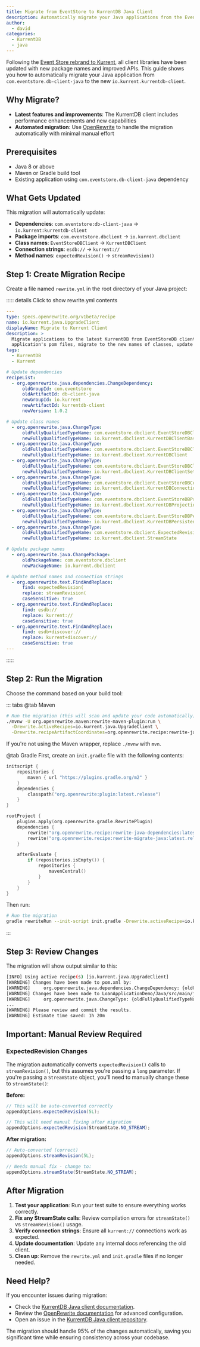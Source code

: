 ```yaml
---
title: Migrate from EventStore to KurrentDB Java Client
description: Automatically migrate your Java applications from the EventStore client to the new KurrentDB client using OpenRewrite.
author:
  - david
categories:
  - KurrentDB
  - java
---
```


Following the [Event Store rebrand to Kurrent](https://www.kurrent.io/blog/event-store-is-evolving-to-kurrent), all client libraries have been updated with new package names and improved APIs. This guide shows you how to automatically migrate your Java application from `com.eventstore.db-client-java` to the new `io.kurrent.kurrentdb-client`.

## Why Migrate?

- **Latest features and improvements**: The KurrentDB client includes performance enhancements and new capabilities
- **Automated migration**: Use [OpenRewrite](https://docs.openrewrite.org/) to handle the migration automatically with minimal manual effort

## Prerequisites

- Java 8 or above
- Maven or Gradle build tool
- Existing application using `com.eventstore.db-client-java` dependency

## What Gets Updated

This migration will automatically update:

- **Dependencies**: `com.eventstore:db-client-java` → `io.kurrent:kurrentdb-client`
- **Package imports**: `com.eventstore.dbclient` → `io.kurrent.dbclient`
- **Class names**: `EventStoreDBClient` → `KurrentDBClient`
- **Connection strings**: `esdb://` → `kurrent://`
- **Method names**: `expectedRevision()` → `streamRevision()`

## Step 1: Create Migration Recipe

Create a file named `rewrite.yml` in the root directory of your Java project:

::::: details Click to show rewrite.yml contents

```yaml
---
type: specs.openrewrite.org/v1beta/recipe
name: io.kurrent.java.UpgradeClient
displayName: Migrate to Kurrent Client
description: >
  Migrate applications to the latest KurrentDB from EventStoreDB client. This recipe will modify an
  application's pom files, migrate to the new names of classes, update package information and change the connection strings.
tags:
  - KurrentDB
  - Kurrent

# Update dependencies
recipeList:
  - org.openrewrite.java.dependencies.ChangeDependency:
      oldGroupId: com.eventstore
      oldArtifactId: db-client-java
      newGroupId: io.kurrent
      newArtifactId: kurrentdb-client
      newVersion: 1.0.2

# Update class names
  - org.openrewrite.java.ChangeType:
      oldFullyQualifiedTypeName: com.eventstore.dbclient.EventStoreDBClientBase
      newFullyQualifiedTypeName: io.kurrent.dbclient.KurrentDBClientBase
  - org.openrewrite.java.ChangeType:
      oldFullyQualifiedTypeName: com.eventstore.dbclient.EventStoreDBClient
      newFullyQualifiedTypeName: io.kurrent.dbclient.KurrentDBClient
  - org.openrewrite.java.ChangeType:
      oldFullyQualifiedTypeName: com.eventstore.dbclient.EventStoreDBClientSettings
      newFullyQualifiedTypeName: io.kurrent.dbclient.KurrentDBClientSettings
  - org.openrewrite.java.ChangeType:
      oldFullyQualifiedTypeName: com.eventstore.dbclient.EventStoreDBConnectionString
      newFullyQualifiedTypeName: io.kurrent.dbclient.KurrentDBConnectionString
  - org.openrewrite.java.ChangeType:
      oldFullyQualifiedTypeName: com.eventstore.dbclient.EventStoreDBProjectionManagementClient
      newFullyQualifiedTypeName: io.kurrent.dbclient.KurrentDBProjectionManagementClient
  - org.openrewrite.java.ChangeType:
      oldFullyQualifiedTypeName: com.eventstore.dbclient.EventStoreDBPersistentSubscriptionsClient
      newFullyQualifiedTypeName: io.kurrent.dbclient.KurrentDBPersistentSubscriptionsClient
  - org.openrewrite.java.ChangeType:
      oldFullyQualifiedTypeName: com.eventstore.dbclient.ExpectedRevision
      newFullyQualifiedTypeName: io.kurrent.dbclient.StreamState

# Update package names
  - org.openrewrite.java.ChangePackage:
      oldPackageName: com.eventstore.dbclient
      newPackageName: io.kurrent.dbclient

# Update method names and connection strings
  - org.openrewrite.text.FindAndReplace:
      find: expectedRevision(
      replace: streamRevision(
      caseSensitive: true
  - org.openrewrite.text.FindAndReplace:
      find: esdb://
      replace: kurrent://
      caseSensitive: true
  - org.openrewrite.text.FindAndReplace:
      find: esdb+discover://
      replace: kurrent+discover://
      caseSensitive: true
---
```
:::::

## Step 2: Run the Migration

Choose the command based on your build tool:

::: tabs
@tab Maven
```bash
# Run the migration (this will scan and update your code automatically)
./mvnw -U org.openrewrite.maven:rewrite-maven-plugin:run \
  -Drewrite.activeRecipes=io.kurrent.java.UpgradeClient \
  -Drewrite.recipeArtifactCoordinates=org.openrewrite.recipe:rewrite-java-dependencies:1.29.0,org.openrewrite.recipe:rewrite-migrate-java:3.3.0
```

If you're not using the Maven wrapper, replace `./mvnw` with `mvn`.

@tab Gradle
First, create an `init.gradle` file with the following contents:

```kotlin
initscript {
    repositories {
        maven { url "https://plugins.gradle.org/m2" }
    }
    dependencies {
        classpath("org.openrewrite:plugin:latest.release")
    }
}

rootProject {
    plugins.apply(org.openrewrite.gradle.RewritePlugin)
    dependencies {
        rewrite("org.openrewrite.recipe:rewrite-java-dependencies:latest.release")
        rewrite("org.openrewrite.recipe:rewrite-migrate-java:latest.release")
    }

    afterEvaluate {
        if (repositories.isEmpty()) {
            repositories {
                mavenCentral()
            }
        }
    }
}
```

Then run:
```bash
# Run the migration
gradle rewriteRun --init-script init.gradle -Drewrite.activeRecipe=io.kurrent.java.UpgradeClient
```
:::

## Step 3: Review Changes

The migration will show output similar to this:

```bash
[INFO] Using active recipe(s) [io.kurrent.java.UpgradeClient]
[WARNING] Changes have been made to pom.xml by:
[WARNING]     org.openrewrite.java.dependencies.ChangeDependency: {oldGroupId=com.eventstore, oldArtifactId=db-client-java, newGroupId=io.kurrent, newArtifactId=kurrentdb-client, newVersion=1.0.2}
[WARNING] Changes have been made to LoanApplicationDemo/Java/src/main/java/com/example/CreditController.java by:
[WARNING]     org.openrewrite.java.ChangeType: {oldFullyQualifiedTypeName=com.eventstore.dbclient.EventStoreDBClient, newFullyQualifiedTypeName=io.kurrent.dbclient.KurrentDBClient}
...
[WARNING] Please review and commit the results.
[WARNING] Estimate time saved: 1h 20m
```

## Important: Manual Review Required

### ExpectedRevision Changes

The migration automatically converts `expectedRevision()` calls to `streamRevision()`, but this assumes you're passing a `long` parameter. If you're passing a `StreamState` object, you'll need to manually change these to `streamState()`:

**Before:**
```java
// This will be auto-converted correctly
appendOptions.expectedRevision(5L);

// This will need manual fixing after migration
appendOptions.expectedRevision(StreamState.NO_STREAM);
```

**After migration:**
```java
// Auto-converted (correct)
appendOptions.streamRevision(5L);

// Needs manual fix - change to:
appendOptions.streamState(StreamState.NO_STREAM);
```

## After Migration

1. **Test your application**: Run your test suite to ensure everything works correctly.
2. **Fix any StreamState calls**: Review compilation errors for `streamState()` vs `streamRevision()` usage.
3. **Verify connection strings**: Ensure all `kurrent://` connections work as expected.
4. **Update documentation**: Update any internal docs referencing the old client.
5. **Clean up**: Remove the `rewrite.yml` and `init.gradle` files if no longer needed.

## Need Help?

If you encounter issues during migration:
- Check the [KurrentDB Java client documentation](@clients/grpc/getting-started.md).
- Review the [OpenRewrite documentation](https://docs.openrewrite.org) for advanced configuration.
- Open an issue in the [KurrentDB Java client repository](https://github.com/kurrent-io/KurrentDB-Client-Java).

The migration should handle 95% of the changes automatically, saving you significant time while ensuring consistency across your codebase.